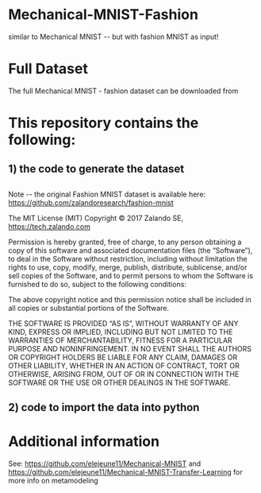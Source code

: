 # Mechanical-MNIST-Fashion
similar to Mechanical MNIST -- but with fashion MNIST as input!

# Full Dataset
The full Mechanical MNIST - fashion dataset can be downloaded from <link forthcoming>

# This repository contains the following:

## 1) the code to generate the dataset




## 
Note -- the original Fashion MNIST dataset is available here: https://github.com/zalandoresearch/fashion-mnist

The MIT License (MIT) Copyright © 2017 Zalando SE, https://tech.zalando.com

Permission is hereby granted, free of charge, to any person obtaining a copy of this software and associated documentation files (the “Software”), to deal in the Software without restriction, including without limitation the rights to use, copy, modify, merge, publish, distribute, sublicense, and/or sell copies of the Software, and to permit persons to whom the Software is furnished to do so, subject to the following conditions:

The above copyright notice and this permission notice shall be included in all copies or substantial portions of the Software.

THE SOFTWARE IS PROVIDED “AS IS”, WITHOUT WARRANTY OF ANY KIND, EXPRESS OR IMPLIED, INCLUDING BUT NOT LIMITED TO THE WARRANTIES OF MERCHANTABILITY, FITNESS FOR A PARTICULAR PURPOSE AND NONINFRINGEMENT. IN NO EVENT SHALL THE AUTHORS OR COPYRIGHT HOLDERS BE LIABLE FOR ANY CLAIM, DAMAGES OR OTHER LIABILITY, WHETHER IN AN ACTION OF CONTRACT, TORT OR OTHERWISE, ARISING FROM, OUT OF OR IN CONNECTION WITH THE SOFTWARE OR THE USE OR OTHER DEALINGS IN THE SOFTWARE.


## 2) code to import the data into python 


# Additional information

See:
https://github.com/elejeune11/Mechanical-MNIST
and
https://github.com/elejeune11/Mechanical-MNIST-Transfer-Learning
for more info on metamodeling 
